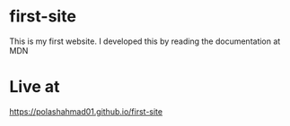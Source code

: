 # first-site
This is my first website. I developed this by reading the documentation at MDN

# Live at
https://polashahmad01.github.io/first-site
